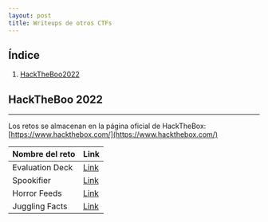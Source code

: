 ```yaml
---
layout: post
title: Writeups de otros CTFs
---
```


## Índice

1. [HackTheBoo2022](#hacktheboo-2022)

## HackTheBoo 2022
--- 

Los retos se almacenan en la página oficial de HackTheBox: [https://www.hackthebox.com/](https://www.hackthebox.com/)

|Nombre del reto|Link|
|---|---|
|Evaluation Deck|[Link](/evaluation-deck)|
|Spookifier|[Link](/spookifier)|
|Horror Feeds|[Link](/horror-feeds)|
|Juggling Facts|[Link](/juggling-facts)|